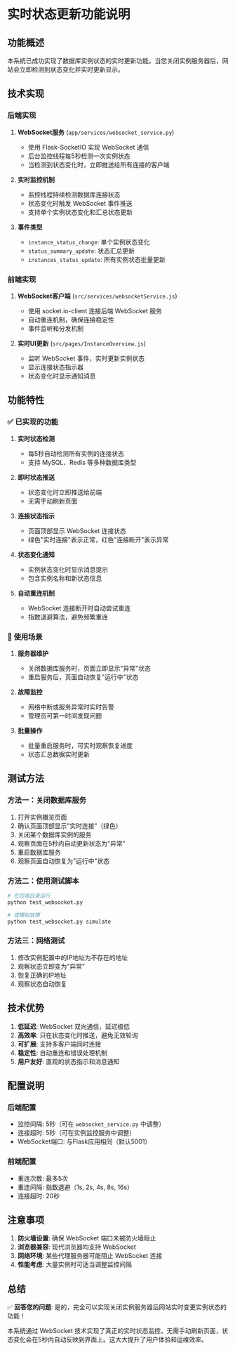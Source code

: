 # 实时状态更新功能说明

## 功能概述

本系统已成功实现了数据库实例状态的实时更新功能。当您关闭实例服务器后，网站会立即检测到状态变化并实时更新显示。

## 技术实现

### 后端实现

1. **WebSocket服务** (`app/services/websocket_service.py`)
   - 使用 Flask-SocketIO 实现 WebSocket 通信
   - 后台监控线程每5秒检测一次实例状态
   - 当检测到状态变化时，立即推送给所有连接的客户端

2. **实时监控机制**
   - 监控线程持续检测数据库连接状态
   - 状态变化时触发 WebSocket 事件推送
   - 支持单个实例状态变化和汇总状态更新

3. **事件类型**
   - `instance_status_change`: 单个实例状态变化
   - `status_summary_update`: 状态汇总更新
   - `instances_status_update`: 所有实例状态批量更新

### 前端实现

1. **WebSocket客户端** (`src/services/websocketService.js`)
   - 使用 socket.io-client 连接后端 WebSocket 服务
   - 自动重连机制，确保连接稳定性
   - 事件监听和分发机制

2. **实时UI更新** (`src/pages/InstanceOverview.js`)
   - 监听 WebSocket 事件，实时更新实例状态
   - 显示连接状态指示器
   - 状态变化时显示通知消息

## 功能特性

### ✅ 已实现的功能

1. **实时状态检测**
   - 每5秒自动检测所有实例的连接状态
   - 支持 MySQL、Redis 等多种数据库类型

2. **即时状态推送**
   - 状态变化时立即推送给前端
   - 无需手动刷新页面

3. **连接状态指示**
   - 页面顶部显示 WebSocket 连接状态
   - 绿色"实时连接"表示正常，红色"连接断开"表示异常

4. **状态变化通知**
   - 实例状态变化时显示消息提示
   - 包含实例名称和新状态信息

5. **自动重连机制**
   - WebSocket 连接断开时自动尝试重连
   - 指数退避算法，避免频繁重连

### 🎯 使用场景

1. **服务器维护**
   - 关闭数据库服务时，页面立即显示"异常"状态
   - 重启服务后，页面自动恢复"运行中"状态

2. **故障监控**
   - 网络中断或服务异常时实时告警
   - 管理员可第一时间发现问题

3. **批量操作**
   - 批量重启服务时，可实时观察恢复进度
   - 状态汇总数据实时更新

## 测试方法

### 方法一：关闭数据库服务

1. 打开实例概览页面
2. 确认页面顶部显示"实时连接"（绿色）
3. 关闭某个数据库实例的服务
4. 观察页面在5秒内自动更新状态为"异常"
5. 重启数据库服务
6. 观察页面自动恢复为"运行中"状态

### 方法二：使用测试脚本

```bash
# 在后端目录运行
python test_websocket.py

# 或模拟故障
python test_websocket.py simulate
```

### 方法三：网络测试

1. 修改实例配置中的IP地址为不存在的地址
2. 观察状态立即变为"异常"
3. 恢复正确的IP地址
4. 观察状态自动恢复

## 技术优势

1. **低延迟**: WebSocket 双向通信，延迟极低
2. **高效率**: 只在状态变化时推送，避免无效轮询
3. **可扩展**: 支持多客户端同时连接
4. **稳定性**: 自动重连和错误处理机制
5. **用户友好**: 直观的状态指示和消息通知

## 配置说明

### 后端配置

- 监控间隔: 5秒（可在 `websocket_service.py` 中调整）
- 连接超时: 5秒（可在实例监控服务中调整）
- WebSocket端口: 与Flask应用相同（默认5001）

### 前端配置

- 重连次数: 最多5次
- 重连间隔: 指数退避（1s, 2s, 4s, 8s, 16s）
- 连接超时: 20秒

## 注意事项

1. **防火墙设置**: 确保 WebSocket 端口未被防火墙阻止
2. **浏览器兼容**: 现代浏览器均支持 WebSocket
3. **网络环境**: 某些代理服务器可能阻止 WebSocket 连接
4. **性能考虑**: 大量实例时可适当调整监控间隔

## 总结

✅ **回答您的问题**: 是的，完全可以实现关闭实例服务器后网站实时变更实例状态的功能！

本系统通过 WebSocket 技术实现了真正的实时状态监控，无需手动刷新页面，状态变化会在5秒内自动反映到界面上。这大大提升了用户体验和运维效率。